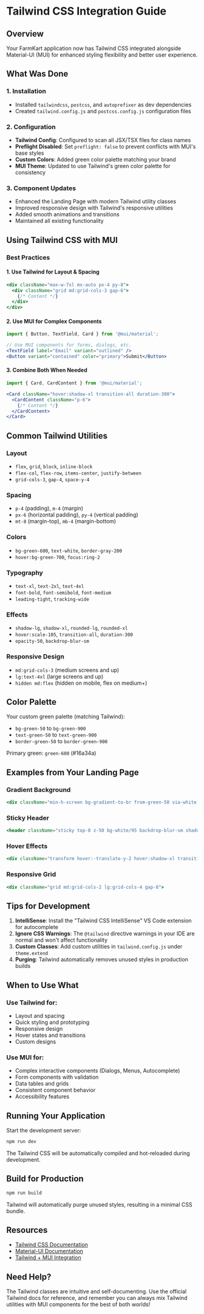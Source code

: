 # Tailwind CSS Integration Guide

## Overview
Your FarmKart application now has Tailwind CSS integrated alongside Material-UI (MUI) for enhanced styling flexibility and better user experience.

## What Was Done

### 1. Installation
- Installed `tailwindcss`, `postcss`, and `autoprefixer` as dev dependencies
- Created `tailwind.config.js` and `postcss.config.js` configuration files

### 2. Configuration
- **Tailwind Config**: Configured to scan all JSX/TSX files for class names
- **Preflight Disabled**: Set `preflight: false` to prevent conflicts with MUI's base styles
- **Custom Colors**: Added green color palette matching your brand
- **MUI Theme**: Updated to use Tailwind's green color palette for consistency

### 3. Component Updates
- Enhanced the Landing Page with modern Tailwind utility classes
- Improved responsive design with Tailwind's responsive utilities
- Added smooth animations and transitions
- Maintained all existing functionality

## Using Tailwind CSS with MUI

### Best Practices

#### 1. **Use Tailwind for Layout & Spacing**
```jsx
<div className="max-w-7xl mx-auto px-4 py-8">
  <div className="grid md:grid-cols-3 gap-6">
    {/* Content */}
  </div>
</div>
```

#### 2. **Use MUI for Complex Components**
```jsx
import { Button, TextField, Card } from '@mui/material';

// Use MUI components for forms, dialogs, etc.
<TextField label="Email" variant="outlined" />
<Button variant="contained" color="primary">Submit</Button>
```

#### 3. **Combine Both When Needed**
```jsx
import { Card, CardContent } from '@mui/material';

<Card className="hover:shadow-xl transition-all duration-300">
  <CardContent className="p-6">
    {/* Content */}
  </CardContent>
</Card>
```

## Common Tailwind Utilities

### Layout
- `flex`, `grid`, `block`, `inline-block`
- `flex-col`, `flex-row`, `items-center`, `justify-between`
- `grid-cols-3`, `gap-4`, `space-y-4`

### Spacing
- `p-4` (padding), `m-4` (margin)
- `px-6` (horizontal padding), `py-4` (vertical padding)
- `mt-8` (margin-top), `mb-4` (margin-bottom)

### Colors
- `bg-green-600`, `text-white`, `border-gray-200`
- `hover:bg-green-700`, `focus:ring-2`

### Typography
- `text-xl`, `text-2xl`, `text-4xl`
- `font-bold`, `font-semibold`, `font-medium`
- `leading-tight`, `tracking-wide`

### Effects
- `shadow-lg`, `shadow-xl`, `rounded-lg`, `rounded-xl`
- `hover:scale-105`, `transition-all`, `duration-300`
- `opacity-50`, `backdrop-blur-sm`

### Responsive Design
- `md:grid-cols-3` (medium screens and up)
- `lg:text-4xl` (large screens and up)
- `hidden md:flex` (hidden on mobile, flex on medium+)

## Color Palette

Your custom green palette (matching Tailwind):
- `bg-green-50` to `bg-green-900`
- `text-green-50` to `text-green-900`
- `border-green-50` to `border-green-900`

Primary green: `green-600` (#16a34a)

## Examples from Your Landing Page

### Gradient Background
```jsx
<div className="min-h-screen bg-gradient-to-br from-green-50 via-white to-blue-50">
```

### Sticky Header
```jsx
<header className="sticky top-0 z-50 bg-white/95 backdrop-blur-sm shadow-md">
```

### Hover Effects
```jsx
<div className="transform hover:-translate-y-2 hover:shadow-xl transition-all duration-300">
```

### Responsive Grid
```jsx
<div className="grid md:grid-cols-2 lg:grid-cols-4 gap-8">
```

## Tips for Development

1. **IntelliSense**: Install the "Tailwind CSS IntelliSense" VS Code extension for autocomplete
2. **Ignore CSS Warnings**: The `@tailwind` directive warnings in your IDE are normal and won't affect functionality
3. **Custom Classes**: Add custom utilities in `tailwind.config.js` under `theme.extend`
4. **Purging**: Tailwind automatically removes unused styles in production builds

## When to Use What

### Use Tailwind for:
- Layout and spacing
- Quick styling and prototyping
- Responsive design
- Hover states and transitions
- Custom designs

### Use MUI for:
- Complex interactive components (Dialogs, Menus, Autocomplete)
- Form components with validation
- Data tables and grids
- Consistent component behavior
- Accessibility features

## Running Your Application

Start the development server:
```bash
npm run dev
```

The Tailwind CSS will be automatically compiled and hot-reloaded during development.

## Build for Production

```bash
npm run build
```

Tailwind will automatically purge unused styles, resulting in a minimal CSS bundle.

## Resources

- [Tailwind CSS Documentation](https://tailwindcss.com/docs)
- [Material-UI Documentation](https://mui.com/)
- [Tailwind + MUI Integration](https://mui.com/material-ui/guides/interoperability/#tailwind-css)

## Need Help?

The Tailwind classes are intuitive and self-documenting. Use the official Tailwind docs for reference, and remember you can always mix Tailwind utilities with MUI components for the best of both worlds!
